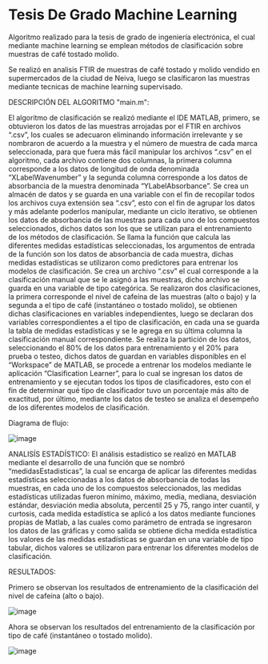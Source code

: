 # Tesis De Grado Machine Learning
Algoritmo realizado para la tesis de grado de ingeniería electrónica, el cual mediante machine learning se emplean métodos de clasificación sobre muestras de café tostado molido.

Se realizó en analisis FTIR de muestras de café tostado y molido vendido en supermercados de la ciudad de Neiva, luego se clasificaron las muestras mediante tecnicas de machine learning supervisado.

DESCRIPCIÓN DEL ALGORITMO "main.m":

El algoritmo de clasificación se realizó mediante el IDE MATLAB, primero, se obtuvieron los datos de las muestras arrojadas por el FTIR en archivos “.csv”, los cuales se adecuaron eliminando información irrelevante y se nombraron de acuerdo a la muestra y el número de muestra de cada marca seleccionada, para que fuera más fácil manipular los archivos “.csv” en el algoritmo, cada archivo contiene dos columnas, la primera columna corresponde a los datos de longitud de onda denominada “XLabelWavenumber” y la segunda columna corresponde a los datos de absorbancia de la muestra denominada “YLabelAbsorbance”.
Se crea un almacén de datos y se guarda en una variable con el fin de recopilar todos los archivos cuya extensión sea “.csv”, esto con el fin de agrupar los datos y más adelante poderlos manipular, mediante un ciclo iterativo, se obtienen los datos de absorbancia de las muestras para cada uno de los compuestos seleccionados, dichos datos son los que se utilizan para el entrenamiento de los métodos de clasificación.
Se llama la función que calcula las diferentes medidas estadísticas seleccionadas, los argumentos de entrada de la función son los datos de absorbancia de cada muestra, dichas medidas estadísticas se utilizaron como predictores para entrenar los modelos de clasificación.
Se crea un archivo “.csv” el cual corresponde a la clasificación manual que se le asignó a las muestras, dicho archivo se guarda en una variable de tipo categórica.
Se realizaron dos clasificaciones, la primera corresponde el nivel de cafeína de las muestras (alto o bajo) y la segunda a el tipo de café (instantáneo o tostado molido), se obtienen dichas clasificaciones en variables independientes, luego se declaran dos variables correspondientes a el tipo de clasificación, en cada una se guarda la tabla de medidas estadísticas y se le agrega en su última columna la clasificación manual correspondiente.
Se realiza la partición de los datos, seleccionando el 80% de los datos para entrenamiento y el 20% para prueba o testeo, dichos datos de guardan en variables disponibles en el “Workspace” de MATLAB, se procede a entrenar los modelos mediante le aplicación “Clasification Learner”, para lo cual se ingresan los datos de entrenamiento y se ejecutan todos los tipos de clasificadores, esto con el fin de determinar qué tipo de clasificador tuvo un porcentaje más alto de exactitud, por último, mediante los datos de testeo se analiza el desempeño de los diferentes modelos de clasificación.

Diagrama de flujo:

![image](https://github.com/Raken09/tesisDeGradoMachineLearning/assets/71042961/67179629-f5c0-4365-b332-04047cd00106)

ANALISÍS ESTADÍSTICO:
El análisis estadístico se realizó en MATLAB mediante el desarrollo de una función que se nombró “medidasEstadisticas”, la cual se encarga de aplicar las diferentes medidas estadísticas seleccionadas a los datos de absorbancia de todas las muestras, en cada uno de los compuestos seleccionados, las medidas estadísticas utilizadas fueron mínimo, máximo, media, mediana, desviación estándar, desviación media absoluta, percentil 25 y 75, rango inter cuantil, y curtosis, cada medida estadística se aplicó a los datos mediante funciones propias de Matlab, a las cuales como parámetro de entrada se ingresaron los datos de las gráficas y como salida se obtiene dicha medida estadística los valores de las medidas estadísticas se guardan en una variable de tipo tabular, dichos valores se utilizaron para entrenar los diferentes modelos de clasificación.

RESULTADOS:

Primero se observan los resultados de entrenamiento de la clasificación del nivel de cafeína (alto o bajo).

![image](https://github.com/Raken09/tesisDeGradoMachineLearning/assets/71042961/1ab9fe51-7123-4454-ba85-ccdab81f42ce)

Ahora se observan los resultados del entrenamiento de la clasificación por tipo de café (instantáneo o tostado molido).

![image](https://github.com/Raken09/tesisDeGradoMachineLearning/assets/71042961/0164a26b-0719-4b55-ad03-8b1cf7966623)
